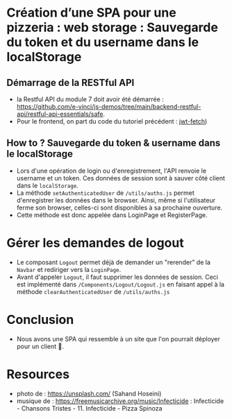 # Création d’une SPA pour une pizzeria : web storage : Sauvegarde du token et du username dans le localStorage

## Démarrage de la RESTful API
- la Restful API du module 7 doit avoir été démarrée : https://github.com/e-vinci/js-demos/tree/main/backend-restful-api/restful-api-essentials/safe.
- Pour le frontend, on part du code du tutoriel précédent : 
[jwt-fetch](https://github.com/e-vinci/js-demos/tree/main/frontend/frontend-essentials/jwt-fetch))

## How to ? Sauvegarde du token & username dans le localStorage
- Lors d'une opération de login ou d'enregistrement, l'API renvoie le username et un token. Ces données de session sont à sauver côté client dans le `localStorage`.
- La méthode `setAuthenticatedUser` de `/utils/auths.js` permet d'enregistrer les données dans le browser. Ainsi, même si l'utilisateur ferme son browser, celles-ci sont disponibles à sa prochaine ouverture.
- Cette méthode est donc appelée dans LoginPage et RegisterPage.

# Gérer les demandes de logout
- Le composant `Logout` permet déjà de demander un "rerender" de la `Navbar` et rediriger vers la `LoginPage`. 
- Avant d'appeler `Logout`, il faut supprimer les données de session. Ceci est implémenté dans `/Components/Logout/Logout.js` en faisant appel à la méthode `clearAuthenticatedUser` de `/utils/auths.js`

# Conclusion
- Nous avons une SPA qui ressemble à un site que l'on pourrait déployer pour un client 🎉.

# Resources
- photo de : https://unsplash.com/ (Sahand Hoseini)
- musique de : https://freemusicarchive.org/music/Infecticide : Infecticide - Chansons Tristes - 11. Infecticide - Pizza Spinoza